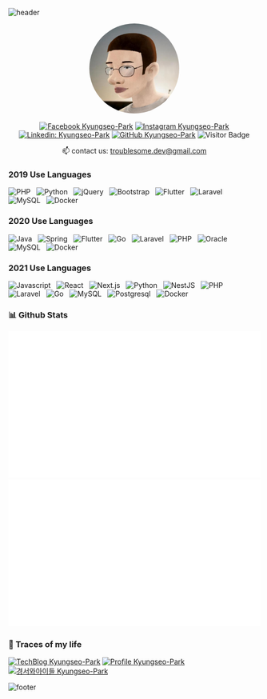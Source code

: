 ![header](https://capsule-render.vercel.app/api?text=Kyungseo-Park&animation=twinkling&fontColor=fff&type=waving&height=160&fontAlignY=30&fontSize=55)

<div align="center">
  <img src="./images/kyungseo.park.jpg" width="180" style="border-radius: 50%">

[![Facebook Kyungseo-Park](https://img.shields.io/badge/-Facebook-1877F2?style=flat-the-badge&logo=facebook&logoColor=white)](https://www.facebook.com/profile.php?id=100006579702913)
[![Instagram Kyungseo-Park](https://img.shields.io/badge/Instagram-E4405F?style=flat-square&logo=Instagram&logoColor=white&link=https://www.instagram.com/kkyungvelyy)](https://www.instagram.com/kkyungvelyy)
[![Linkedin: Kyungseo-Park](https://img.shields.io/badge/-KyungseoPark-blue?style=flat-square&logo=Linkedin&logoColor=white&link=https://www.linkedin.com/in/kyungseo-park-2bb6591a5/)](https://www.linkedin.com/in/kyungseo-park-2bb6591a5/)
[![GitHub Kyungseo-Park](https://img.shields.io/github/followers/Kyungseo-Park?label=follow&style=social)](https://github.com/Kyungseo-Park)
![Visitor Badge](https://visitor-badge.laobi.icu/badge?page_id=Kyungseo-Park.Kyungseo-Park)

📫 contact us: troublesome.dev@gmail.com

</div>

### 2019 Use Languages

![PHP](https://img.shields.io/badge/-PHP-black?logo=PHP&style=social)&nbsp;&nbsp;
![Python](https://img.shields.io/badge/-Python-black?logo=Python&style=social)&nbsp;&nbsp;
![jQuery](https://img.shields.io/badge/-jQuery-black?logo=jquery&style=social)&nbsp;&nbsp;
![Bootstrap](https://img.shields.io/badge/-Bootstrap-black?logo=bootstrap&style=social)&nbsp;&nbsp;
![Flutter](https://img.shields.io/badge/-Flutter-black?logo=Flutter&style=social)&nbsp;&nbsp;
![Laravel](https://img.shields.io/badge/-Laravel-black?logo=Laravel&style=social)&nbsp;&nbsp;
![MySQL](https://img.shields.io/badge/-MySQL-black?logo=MySQL&style=social)&nbsp;&nbsp;
![Docker](https://img.shields.io/badge/-Docker-black?logo=Docker&style=social)&nbsp;&nbsp;

### 2020 Use Languages

![Java](https://img.shields.io/badge/-Java-black?logo=java&style=social)&nbsp;&nbsp;
![Spring](https://img.shields.io/badge/-Spring%20Framework-black?logo=spring&style=social)&nbsp;&nbsp;
![Flutter](https://img.shields.io/badge/-Flutter-black?logo=Flutter&style=social)&nbsp;&nbsp;
![Go](https://img.shields.io/badge/-Go-black?logo=Go&style=social)&nbsp;&nbsp;
![Laravel](https://img.shields.io/badge/-Laravel-black?logo=Laravel&style=social)&nbsp;&nbsp;
![PHP](https://img.shields.io/badge/-PHP-black?logo=PHP&style=social)&nbsp;&nbsp;
![Oracle](https://img.shields.io/badge/-Oracle-black?logo=Oracle&style=social)&nbsp;&nbsp;
![MySQL](https://img.shields.io/badge/-MySQL-black?logo=MySQL&style=social)&nbsp;&nbsp;
![Docker](https://img.shields.io/badge/-Docker-black?logo=Docker&style=social)&nbsp;&nbsp;

### 2021 Use Languages

![Javascript](https://img.shields.io/badge/-Javascript-black?logo=Javascript&style=social)&nbsp;&nbsp;
![React](https://img.shields.io/badge/-React-black?logo=React&style=social)&nbsp;&nbsp;
![Next.js](https://img.shields.io/badge/-Next.js-black?logo=Next.js&style=social)&nbsp;&nbsp;
![Python](https://img.shields.io/badge/-Python-black?logo=Python&style=social)&nbsp;&nbsp;
![NestJS](https://img.shields.io/badge/-NestJS-black?logo=NestJS&style=social)&nbsp;&nbsp;
![PHP](https://img.shields.io/badge/-PHP-black?logo=PHP&style=social)&nbsp;&nbsp;
![Laravel](https://img.shields.io/badge/-Laravel-black?logo=Laravel&style=social)&nbsp;&nbsp;
![Go](https://img.shields.io/badge/-Go-black?logo=Go&style=social)&nbsp;&nbsp;
![MySQL](https://img.shields.io/badge/-MySQL-black?logo=MySQL&style=social)&nbsp;&nbsp;
![Postgresql](https://img.shields.io/badge/-Postgresql-black?logo=Postgresql&style=social)&nbsp;&nbsp;
![Docker](https://img.shields.io/badge/-Docker-black?logo=Docker&style=social)&nbsp;&nbsp;

### 📊 Github Stats

![Stats Overview](https://raw.githubusercontent.com/Kyungseo-Park/Kyungseo-Park/output/generated/overview.svg)
![Most Used Languages](https://raw.githubusercontent.com/Kyungseo-Park/Kyungseo-Park/output/generated/languages.svg)

### 👣 Traces of my life

[![TechBlog Kyungseo-Park](https://img.shields.io/badge/Tech%20Blog-000000?style=flat-square&logo=Medium&logoColor=#000000)](https://blog.kspark.link)
[![Profile Kyungseo-Park](https://img.shields.io/badge/Portfolio-999999?style=flat-square&logo=The%20Irish%20Times&logoColor=white)](https://profile.kspark.link/)
[![경서와아이들 Kyungseo-Park](https://img.shields.io/badge/%EA%B2%BD%EC%84%9C%EC%99%80%20%EC%95%84%EC%9D%B4%EB%93%A4-EB2E2C?style=flat-square&logo=Ferrari%20N.V.&logoColor=white)](https://team.kspark.link/)

![footer](https://capsule-render.vercel.app/api?section=footer&height=160&&type=waving)
